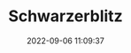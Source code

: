 ---
date: 2022-09-06 11:09:37
title: 'Schwarzerblitz'	
tags: [free, 3D fighter, PC, crazy]
price: Free	
img: https://i.imgur.com/zXjYucj.jpg
link: https://store.steampowered.com/app/1287800/Schwarzerblitz/	
discord: http://discord.gg/vXKrvpV	
twitter: https://twitter.com/AndreaDProjects
---
